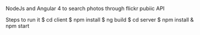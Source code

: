 
NodeJs and Angular 4 to search photos through flickr pubiic API

Steps to run it
$ cd client
$ npm install
$ ng build
$ cd server
$ npm install
& npm start 